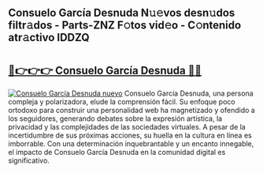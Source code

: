 ## Consuelo García Desnuda N𝚞𝚎vos desn𝚞dos filtr𝚊dos - Parts-ZNZ F𝚘tos vid𝚎o - C𝚘ntenido atr𝚊ctivo IDDZQ

# <h2><a href="http://mbawfh.tromn.icu/?c=Consuelo+Garc%c3%ada+Desnuda">🔗👉👉👉 Consuelo García Desnuda 🔗🔗</a></h2>

[![Consuelo García Desnuda nuevo](https://i.imgur.com/pEAQMta.gif)](http://mbawfh.tromn.icu/?c=Consuelo+Garc%c3%ada+Desnuda)
Consuelo García Desnuda, una persona compleja y polarizadora, elude la comprensión fácil. Su enfoque poco ortodoxo para construir una personalidad web ha magnetizado y ofendido a los seguidores, generando debates sobre la expresión artística, la privacidad y las complejidades de las sociedades virtuales. A pesar de la incertidumbre de sus próximas acciones, su huella en la cultura en línea es imborrable. Con una determinación inquebrantable y un encanto innegable, el impacto de Consuelo García Desnuda en la comunidad digital es significativo.
